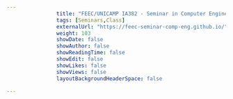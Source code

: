 ---
                title: "FEEC/UNICAMP IA382 - Seminar in Computer Engineering"
                tags: [Seminars,Class]
                externalUrl: "https://feec-seminar-comp-eng.github.io/"
                weight: 103
                showDate: false
                showAuthor: false
                showReadingTime: false
                showEdit: false
                showLikes: false
                showViews: false
                layoutBackgroundHeaderSpace: false
                ---

